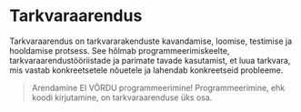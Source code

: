 # Tarkvaraarendus

Tarkvaraarendus on tarkvararakenduste kavandamise, loomise, testimise ja hooldamise protsess. See hõlmab programmeerimiskeelte, tarkvaraarendustööriistade ja parimate tavade kasutamist, et luua tarkvara, mis vastab konkreetsetele nõuetele ja lahendab konkreetseid probleeme.

> Arendamine EI VÕRDU programmeerimine!
> Programmeerimine, ehk koodi kirjutamine, on tarkvaraarenduse üks osa.
